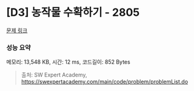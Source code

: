 # [D3] 농작물 수확하기 - 2805 

[문제 링크](https://swexpertacademy.com/main/code/problem/problemDetail.do?contestProbId=AV7GLXqKAWYDFAXB) 

### 성능 요약

메모리: 13,548 KB, 시간: 12 ms, 코드길이: 852 Bytes



> 출처: SW Expert Academy, https://swexpertacademy.com/main/code/problem/problemList.do